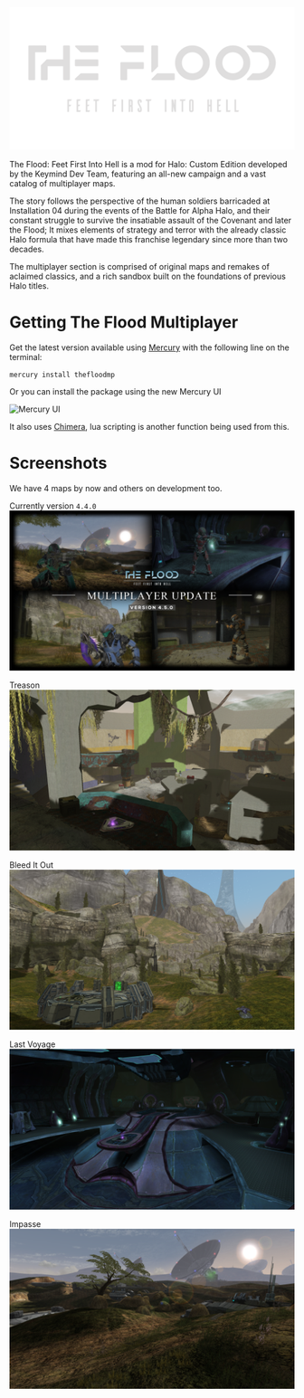 <html>
    <p align="center">
        <img width="600px" src="images/logos/the_flood.png"/>
    </p>
</html>

The Flood: Feet First Into Hell is a mod for Halo: Custom Edition developed by the Keymind Dev Team, featuring an all-new campaign and a vast catalog of multiplayer maps.

The story follows the perspective of the human soldiers barricaded at Installation 04 during the events of the Battle for Alpha Halo, and their constant struggle to survive the insatiable assault of the Covenant and later the Flood; It mixes elements of strategy and terror with the already classic Halo formula that have made this franchise legendary since more than two decades.

The multiplayer section is comprised of original maps and remakes of aclaimed classics, and a rich sandbox built on the foundations of previous Halo titles.

# Getting The Flood Multiplayer
Get the latest version available using [Mercury](https://github.com/Sledmine/Mercury/releases)
with the following line on the terminal:
```
mercury install thefloodmp
```
Or you can install the package using the new Mercury UI 

![Mercury UI](media/mercury_ui.gif)

It also uses [Chimera](https://github.com/SnowyMouse/chimera), lua scripting is another function
being used from this.

# Screenshots

We have 4 maps by now and others on development too.

Currently version `4.4.0`
![updatemp](images/screenshots/update_mp.png)

Treason
![treason](images/screenshots/treason.png)

Bleed It Out
![bleed_it_out](images/screenshots/bleed.png)

Last Voyage
![bridge](images/screenshots/bridge.png)

Impasse
![bunkerworld](images/screenshots/bunkerworld.png)
